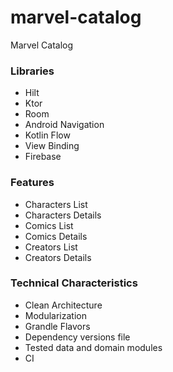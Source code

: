 # marvel-catalog
Marvel Catalog


### Libraries

- Hilt
- Ktor
- Room
- Android Navigation
- Kotlin Flow
- View Binding
- Firebase

### Features

- Characters List
- Characters Details
- Comics List
- Comics Details
- Creators List
- Creators Details

### Technical Characteristics

- Clean Architecture
- Modularization
- Grandle Flavors
- Dependency versions file
- Tested data and domain modules
- CI
